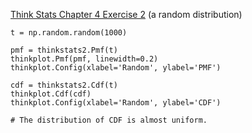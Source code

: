[Think Stats Chapter 4 Exercise 2](http://greenteapress.com/thinkstats2/html/thinkstats2005.html#toc41) (a random distribution)

>> 
```{Python}
t = np.random.random(1000)

pmf = thinkstats2.Pmf(t)
thinkplot.Pmf(pmf, linewidth=0.2)
thinkplot.Config(xlabel='Random', ylabel='PMF')

cdf = thinkstats2.Cdf(t)
thinkplot.Cdf(cdf)
thinkplot.Config(xlabel='Random', ylabel='CDF')

# The distribution of CDF is almost uniform.

```
